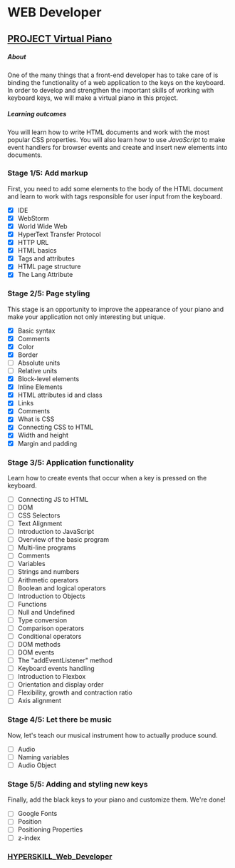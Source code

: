 # WEB Developer

## [PROJECT Virtual Piano](https://github.com/kakanew/HYPERSKILL_Web_Developer/tree/master/PROJECT_Virtual_Piano)

##### About

One of the many things that a front-end developer has to take care of is binding the functionality of a web application to the keys on the keyboard. In order to develop and strengthen the important skills of working with keyboard keys, we will make a virtual piano in this project.

##### Learning outcomes

You will learn how to write HTML documents and work with the most popular CSS properties. You will also learn how to use *JavaScript* to make event handlers for browser events and create and insert new elements into documents.

### Stage 1/5: Add markup 

First, you need to add some elements to the body of the HTML document and learn to work with tags responsible for user input from the keyboard.

- [x] IDE
- [x] WebStorm
- [x] World Wide Web
- [x] HyperText Transfer Protocol
- [x] HTTP URL
- [x] HTML basics
- [x] Tags and attributes
- [x] HTML page structure
- [x] The Lang Attribute

### Stage 2/5: Page styling 

This stage is an opportunity to improve the appearance of your piano and make your application not only interesting but unique.

- [x] Basic syntax
- [x] Comments
- [x] Color
- [x] Border
- [ ] Absolute units
- [ ] Relative units
- [x] Block-level elements
- [x] Inline Elements
- [x] HTML attributes id and class
- [x] Links
- [x] Comments
- [x] What is CSS
- [x] Connecting CSS to HTML
- [x] Width and height
- [x] Margin and padding

### Stage 3/5: Application functionality

Learn how to create events that occur when a key is pressed on the keyboard.

- [ ] Connecting JS to HTML
- [ ] DOM
- [ ] CSS Selectors
- [ ] Text Alignment
- [ ] Introduction to JavaScript
- [ ] Overview of the basic program
- [ ] Multi-line programs
- [ ] Comments
- [ ] Variables
- [ ] Strings and numbers
- [ ] Arithmetic operators
- [ ] Boolean and logical operators
- [ ] Introduction to Objects
- [ ] Functions
- [ ] Null and Undefined
- [ ] Type conversion
- [ ] Comparison operators
- [ ] Conditional operators
- [ ] DOM methods
- [ ] DOM events
- [ ] The "addEventListener" method
- [ ] Keyboard events handling
- [ ] Introduction to Flexbox
- [ ] Orientation and display order
- [ ] Flexibility, growth and contraction ratio
- [ ] Axis alignment

### Stage 4/5: Let there be music 

Now, let's teach our musical instrument how to actually produce sound.

- [ ] Audio
- [ ] Naming variables
- [ ] Audio Object

### Stage 5/5: Adding and styling new keys

Finally, add the black keys to your piano and customize them. We're done!

- [ ] Google Fonts
- [ ] Position
- [ ] Positioning Properties
- [ ] z-index

### [HYPERSKILL_Web_Developer](https://github.com/kakanew/HYPERSKILL_Web_Developer)